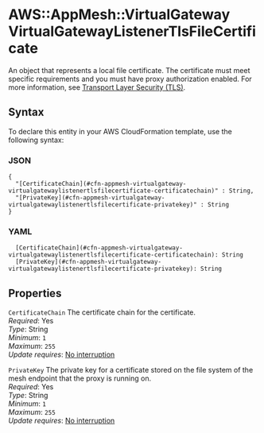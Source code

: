 # AWS::AppMesh::VirtualGateway VirtualGatewayListenerTlsFileCertificate<a name="aws-properties-appmesh-virtualgateway-virtualgatewaylistenertlsfilecertificate"></a>

An object that represents a local file certificate\. The certificate must meet specific requirements and you must have proxy authorization enabled\. For more information, see [Transport Layer Security \(TLS\)](https://docs.aws.amazon.com/app-mesh/latest/userguide/tls.html#virtual-node-tls-prerequisites)\.

## Syntax<a name="aws-properties-appmesh-virtualgateway-virtualgatewaylistenertlsfilecertificate-syntax"></a>

To declare this entity in your AWS CloudFormation template, use the following syntax:

### JSON<a name="aws-properties-appmesh-virtualgateway-virtualgatewaylistenertlsfilecertificate-syntax.json"></a>

```
{
  "[CertificateChain](#cfn-appmesh-virtualgateway-virtualgatewaylistenertlsfilecertificate-certificatechain)" : String,
  "[PrivateKey](#cfn-appmesh-virtualgateway-virtualgatewaylistenertlsfilecertificate-privatekey)" : String
}
```

### YAML<a name="aws-properties-appmesh-virtualgateway-virtualgatewaylistenertlsfilecertificate-syntax.yaml"></a>

```
  [CertificateChain](#cfn-appmesh-virtualgateway-virtualgatewaylistenertlsfilecertificate-certificatechain): String
  [PrivateKey](#cfn-appmesh-virtualgateway-virtualgatewaylistenertlsfilecertificate-privatekey): String
```

## Properties<a name="aws-properties-appmesh-virtualgateway-virtualgatewaylistenertlsfilecertificate-properties"></a>

`CertificateChain`  <a name="cfn-appmesh-virtualgateway-virtualgatewaylistenertlsfilecertificate-certificatechain"></a>
The certificate chain for the certificate\.  
*Required*: Yes  
*Type*: String  
*Minimum*: `1`  
*Maximum*: `255`  
*Update requires*: [No interruption](https://docs.aws.amazon.com/AWSCloudFormation/latest/UserGuide/using-cfn-updating-stacks-update-behaviors.html#update-no-interrupt)

`PrivateKey`  <a name="cfn-appmesh-virtualgateway-virtualgatewaylistenertlsfilecertificate-privatekey"></a>
The private key for a certificate stored on the file system of the mesh endpoint that the proxy is running on\.  
*Required*: Yes  
*Type*: String  
*Minimum*: `1`  
*Maximum*: `255`  
*Update requires*: [No interruption](https://docs.aws.amazon.com/AWSCloudFormation/latest/UserGuide/using-cfn-updating-stacks-update-behaviors.html#update-no-interrupt)